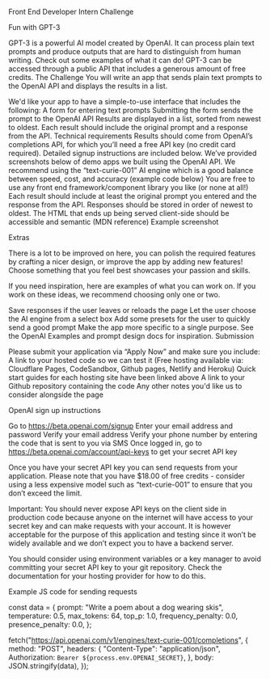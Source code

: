 Front End Developer Intern Challenge

Fun with GPT-3

GPT-3 is a powerful AI model created by OpenAI. It can process plain text prompts and produce outputs that are hard to distinguish from human writing. Check out some examples of what it can do! GPT-3 can be accessed through a public API that includes a generous amount of free credits. 
The Challenge
You will write an app that sends plain text prompts to the OpenAI API and displays the results in a list.

We'd like your app to have a simple-to-use interface that includes the following:
A form for entering text prompts
Submitting the form sends the prompt to the OpenAI API
Results are displayed in a list, sorted from newest to oldest. Each result should include the original prompt and a response from the API.
Technical requirements
Results should come from OpenAI’s completions API, for which you’ll need a free API key (no credit card required). Detailed signup instructions are included below.
We’ve provided screenshots below of demo apps we built using the OpenAI API. 
We recommend using the “text-curie-001” AI engine which is a good balance between speed, cost, and accuracy (example code below)
You are free to use any front end framework/component library you like (or none at all!)
Each result should include at least the original prompt you entered and the response from the API.
Responses should be stored in order of newest to oldest.
The HTML that ends up being served client-side should be accessible and semantic (MDN reference)
Example screenshot

Extras

There is a lot to be improved on here, you can polish the required features by crafting a nicer design, or improve the app by adding new features! Choose something that you feel best showcases your passion and skills.

If you need inspiration, here are examples of what you can work on. If you work on these ideas, we recommend choosing only one or two.


Save responses if the user leaves or reloads the page
Let the user choose the AI engine from a select box
Add some presets for the user to quickly send a good prompt
Make the app more specific to a single purpose. See the OpenAI Examples and prompt design docs for inspiration.
Submission

Please submit your application via “Apply Now” and make sure you include:
A link to your hosted code so we can test it (Free hosting available via: Cloudflare Pages, CodeSandbox, Github pages, Netlify and Heroku)
Quick start guides for each hosting site have been linked above
A link to your Github repository containing the code
Any other notes you'd like us to consider alongside the page



OpenAI sign up instructions

Go to https://beta.openai.com/signup
Enter your email address and password
Verify your email address
Verify your phone number by entering the code that is sent to you via SMS
Once logged in, go to https://beta.openai.com/account/api-keys to get your secret API key

Once you have your secret API key you can send requests from your application. Please note that you have $18.00 of free credits - consider using a less expensive model such as “text-curie-001” to ensure that you don’t exceed the limit.

Important: You should never expose API keys on the client side in production code because anyone on the internet will have access to your secret key and can make requests with your account. It is however acceptable for the purpose of this application and testing since it won’t be widely available and we don’t expect you to have a backend server.

You should consider using environment variables or a key manager to avoid committing your secret API key to your git repository. Check the documentation for your hosting provider for how to do this.

Example JS code for sending requests

const data = {
 prompt: "Write a poem about a dog wearing skis",
 temperature: 0.5,
 max_tokens: 64,
 top_p: 1.0,
 frequency_penalty: 0.0,
 presence_penalty: 0.0,
};
 
fetch("https://api.openai.com/v1/engines/text-curie-001/completions", {
 method: "POST",
 headers: {
   "Content-Type": "application/json",
   Authorization: `Bearer ${process.env.OPENAI_SECRET}`,
 },
 body: JSON.stringify(data),
});

